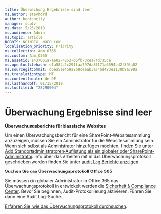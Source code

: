 ```yaml
---
title: Überwachung Ergebnisse sind leer
ms.author: stevhord
author: bentoncity
manager: scotv
ms.date: 5/25/2018
ms.audience: Admin
ms.topic: article
ROBOTS: NOINDEX, NOFOLLOW
localization_priority: Priority
ms.collection: Adm_O365
ms.custom: Adm_O365
ms.assetid: 1437061a-a602-4853-b5fb-3cea7fd735ce
ms.openlocfilehash: e1a584a2c291faa797da80171a6594bd2f396a02
ms.sourcegitcommit: d6ea5e9458a2b8ceaab3ac4bd483e1130b9a398a
ms.translationtype: MT
ms.contentlocale: de-DE
ms.lasthandoff: 01/15/2019
ms.locfileid: "28290004"
---
```

# <a name="auditing-results-are-blank"></a>Überwachung Ergebnisse sind leer

 **Überwachungsberichte für klassische Websites**
  
Um einen Überwachungsbericht für eine SharePoint-Websitesammlung anzuzeigen, müssen Sie ein Administrator für die Websitesammlung sein. Wenn sich selbst als Administrator hinzufügen möchten, finden Sie unter [Add Standortadministratoren-Auflistung als ein globaler oder SharePoint-Administrator](https://go.microsoft.com/fwlink/?linkid=869390). Info über das Arbeiten mit in das Überwachungsprotokoll geschrieben werden finden Sie unter [audit Log Berichte anzeigen](https://go.microsoft.com/fwlink/?linkid=395237). 
  
 **Suchen Sie das Überwachungsprotokoll Office 365**
  
Sie müssen ein globaler Administrator in Office 365 das Überwachungsprotokoll in entwickelt werden die [Sicherheit &amp; Compliance Center](https://protection.office.com). Bevor Sie beginnen, Audit-Protokollierung aktivieren. Führen Sie dann eine Audit Log-Suche. 
  
[Erfahren Sie, wie das Überwachungsprotokoll durchsuchen](https://go.microsoft.com/fwlink/?linkid=708432).
  

